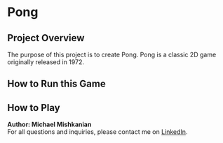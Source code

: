 # Pong

## Project Overview
The purpose of this project is to create Pong. Pong is a classic 2D game originally released in 1972.

## How to Run this Game

## How to Play

**Author: Michael Mishkanian**  
For all questions and inquiries, please contact me on [LinkedIn](https://www.linkedin.com/in/michaelmishkanian/).
